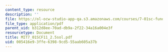 ```yaml
---
content_type: resource
description: ''
file: https://ol-ocw-studio-app-qa.s3.amazonaws.com/courses/7-01sc-fundamentals-of-biology-fall-2011/005416e93ffe63989cd555aab605a37b_MIT7_01SCF11_2.5sol.pdf
file_type: application/pdf
parent_uid: b312d8ee-70ad-db9a-2f22-34a16a004e3f
resourcetype: Document
title: MIT7_01SCF11_2.5sol.pdf
uid: 005416e9-3ffe-6398-9cd5-55aab605a37b
---
```

